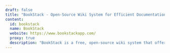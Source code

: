 ```yaml
---
draft: false
title: "BookStack - Open-Source Wiki System for Efficient Documentation and Knowledge Management"
content:
  id: bookstack
  name: BookStack
  website: https://www.bookstackapp.com/
  proxy: true
  description: "BookStack is a free, open-source wiki system that offers an intuitive, simple platform for organizing and managing documentation. Built on Laravel, it provides powerful features like full-text search, easy linking, and user authentication integration."
---
```

